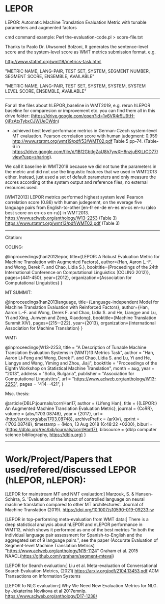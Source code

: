 # LEPOR
LEPOR: Automatic Machine Translation Evaluation Metric with tunable parameters and augmented factors

cmd command example:
Perl the-evaluation-code.pl > score-file.txt

Thanks to Paolo Dr. (Awsome) Bolzoni, It generates the sentence-level score and the system-level score as WMT metrics submission format. e.g. 

http://www.statmt.org/wmt18/metrics-task.html 

"METRIC NAME, LANG-PAIR, TEST SET, SYSTEM, SEGMENT NUMBER, SEGMENT SCORE, ENSEMBLE, AVAILABLE"

"METRIC NAME, LANG-PAIR, TEST SET, SYSTEM, SYSTEM, SYSTEM LEVEL SCORE, ENSEMBLE, AVAILABLE"

-------------
For all the files about hLEPOR_baseline in WMT2019, e.g. rerun hLEPOR baseline for comparesion or improvement etc. you can find them all in this drive folder: (https://drive.google.com/open?id=1v6VR4r5U9tH-0jFzAtxTybxCJWUeCWdn)

- achieved best level performace metrics in German-Czech system-level MT evaluation. Pearson correlation score with human judegment: 0.959 http://www.statmt.org/wmt19/pdf/53/WMT02.pdf Table 5 pp-74. (Table-6 in https://drive.google.com/file/d/1Bf2GbtlgZaU8h7ywXH8nzjuEKtLtCD77/view?usp=sharing). 

We call it baseline in WMT2019 because we did not tune the parameters in the metric and did not use the linguistic features that we used in WMT2013 either. Instead, just used a set of default parameters and only measure the scores according ot the system output and reference files, no external resources used.


[WMT2013]
LEPOR metrics performed highest system level Pearson correlation score (0.86) with human judegemnt, on the everage five language pairs from English-to-other [en-fr en-de en-es en-cs en-ru (also best score on en-cs en-ru)] in WMT2013. https://www.aclweb.org/anthology/W13-2253 (Table 3)
 https://www.statmt.org/wmt13/pdf/WMT02.pdf (Table 3)

-------------
Citation:

COLING:

@inproceedings{han2012lepor,
  title={LEPOR: A Robust Evaluation Metric for Machine Translation with Augmented Factors},
  author={Han, Aaron L.-F. and Wong, Derek F. and Chao, Lidia S.},
  booktitle={Proceedings of the 24th International Conference on Computational Linguistics (COLING 2012)},
  pages={441-450},
  year={2012},
  organization={Association for Computational Linguistics}
}

MT SUMMIT:

@inproceedings{han2013language,
  title={Language-independent Model for Machine Translation Evaluation with Reinforced Factors},
  author={Han, Aaron L.-F. and Wong, Derek F. and Chao, Lidia S. and He, Liangye and Lu, Yi and Xing, Junwen and Zeng, Xiaodong},
  booktitle={Machine Translation Summit XIV},
  pages={215--222},
  year={2013},
  organization={International Association for Machine Translation}
}

WMT:

@inproceedings{W13-2253,
    title = "A Description of Tunable Machine Translation Evaluation Systems in {WMT}13 Metrics Task",
    author = "Han, Aaron Li-Feng  and
      Wong, Derek F.  and
      Chao, Lidia S.  and
      Lu, Yi  and
      He, Liangye  and
      Wang, Yiming  and
      Zhou, Jiaji",
    booktitle = "Proceedings of the Eighth Workshop on Statistical Machine Translation",
    month = aug,
    year = "2013",
    address = "Sofia, Bulgaria",
    publisher = "Association for Computational Linguistics",
    url = "https://www.aclweb.org/anthology/W13-2253",
    pages = "414--421",
}

Msc. thesis:

@article{DBLP:journals/corr/Han17,
  author    = {Lifeng Han},
  title     = {{LEPOR:} An Augmented Machine Translation Evaluation Metric},
  journal   = {CoRR},
  volume    = {abs/1703.08748},
  year      = {2017},
  url       = {http://arxiv.org/abs/1703.08748},
  archivePrefix = {arXiv},
  eprint    = {1703.08748},
  timestamp = {Mon, 13 Aug 2018 16:48:22 +0200},
  biburl    = {https://dblp.org/rec/bib/journals/corr/Han17},
  bibsource = {dblp computer science bibliography, https://dblp.org}
}

-------------

# Work/Project/Papers that used/refered/discussed LEPOR (hLEPOR, nLEPOR):

[LEPOR for mainstream MT and NMT evaluation:]
Marzouk, S. & Hansen-Schirra, S. 'Evaluation of the impact of controlled language on neural machine translation compared to other MT architectures'. Journal of Machine Translation (2019). https://doi.org/10.1007/s10590-019-09233-w

[LEPOR in top-performing meta-evaluation from WMT data:]
There is a deep statistical analysis about hLEPOR and nLEPOR performance in WMT13, which shows it performed as one of the best metrics "in both the individual language pair assessment for Spanish-to-English and the aggregated set of 9 language pairs.", see the paper (Accurate Evaluation of Segment-level Machine Translation Metrics) "https://www.aclweb.org/anthology/N15-1124" Graham et al. 2015 NAACL(https://github.com/ygraham/segment-mteval)

[LEPOR for Search evaluation:]
Liu et al. Meta-evaluation of Conversational Search Evaluation Metrics, (2021) https://arxiv.org/pdf/2104.13453.pdf ACM Transactions on Information Systems 

[LEPOR fo NLG evaluation:]
Why We Need New Evaluation Metrics for NLG. by Jekaterina Novikova et al 2017emnlp. https://www.aclweb.org/anthology/D17-1238/





